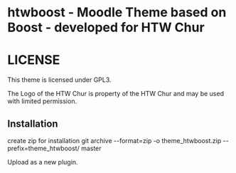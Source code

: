 # htwboost - Moodle Theme based on Boost - developed for HTW Chur

# LICENSE

This theme is licensed under GPL3.

The Logo of the HTW Chur is property of the HTW Chur and may be used with limited
permission.

## Installation
create zip for installation
git archive --format=zip -o theme_htwboost.zip --prefix=theme_htwboost/ master

Upload as a new plugin.
